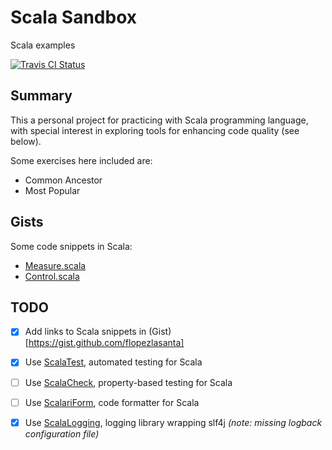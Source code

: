 # Scala Sandbox
Scala examples

[![Travis CI Status](https://travis-ci.org/flopezlasanta/scala-sandbox.svg?branch=master)](https://travis-ci.org/flopezlasanta/scala-sandbox)

## Summary
This a personal project for practicing with Scala programming language, with special interest in exploring tools for enhancing code quality (see below).

Some exercises here included are:
* Common Ancestor
* Most Popular

## Gists
Some code snippets in Scala:
* [Measure.scala](https://gist.github.com/flopezlasanta/429a8eaf7edb81a42e2663e6c23214c2)
* [Control.scala](https://gist.github.com/flopezlasanta/c4c251a58f3b7e61a575f358321767b2)

## TODO

- [x] Add links to Scala snippets in (Gist)[https://gist.github.com/flopezlasanta]
- [x] Use [ScalaTest](http://www.scalatest.org/), automated testing for Scala
- [ ] Use [ScalaCheck](https://www.scalacheck.org/), property-based testing for Scala
- [ ] Use [ScalariForm](http://scala-ide.org/scalariform/), code formatter for Scala
- [x] Use [ScalaLogging](https://github.com/typesafehub/scala-logging), logging library wrapping slf4j _(note: missing logback configuration file)_ 

